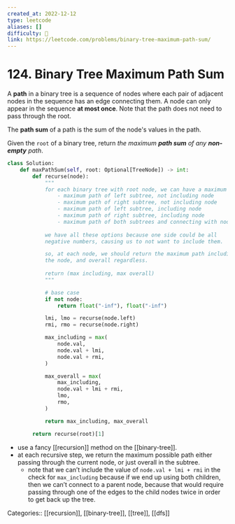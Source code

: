 ```yaml
---
created_at: 2022-12-12
type: leetcode
aliases: []
difficulty: 🔴
link: https://leetcode.com/problems/binary-tree-maximum-path-sum/
---
```


# 124. Binary Tree Maximum Path Sum

A **path** in a binary tree is a sequence of nodes where each pair of adjacent nodes in the sequence has an edge connecting them. A node can only appear in the sequence **at most once**. Note that the path does not need to pass through the root.

The **path sum** of a path is the sum of the node's values in the path.

Given the `root` of a binary tree, return _the maximum **path sum** of any **non-empty** path_.

```python
class Solution:
    def maxPathSum(self, root: Optional[TreeNode]) -> int:
        def recurse(node):
            """
            for each binary tree with root node, we can have a maximum path in several ways:
                - maximum path of left subtree, not including node 
                - maximum path of right subtree, not including node
                - maximum path of left subtree, including node
                - maximum path of right subtree, including node
                - maximum path of both subtrees and connecting with node
				
            we have all these options because one side could be all
            negative numbers, causing us to not want to include them.

            so, at each node, we should return the maximum path including
            the node, and overall regardless.
			
            return (max including, max overall)
            """

            # base case
            if not node:
                return float("-inf"), float("-inf")

            lmi, lmo = recurse(node.left)
            rmi, rmo = recurse(node.right)

            max_including = max(
                node.val,
                node.val + lmi,
                node.val + rmi,
            ) 

            max_overall = max(
                max_including,
                node.val + lmi + rmi,
                lmo,
                rmo,
            )

            return max_including, max_overall

        return recurse(root)[1]
```

- use a fancy [[recursion]] method on the [[binary-tree]].
- at each recursive step, we return the maximum possible path either passing through the current node, or just overall in the subtree.
	- note that we can’t include the value of `node.val + lmi + rmi` in the check for `max_including` because if we end up using both children, then we can’t connect to a parent node, because that would require passing through one of the edges to the child nodes twice in order to get back up the tree.

Categories:: [[recursion]], [[binary-tree]], [[tree]], [[dfs]]
